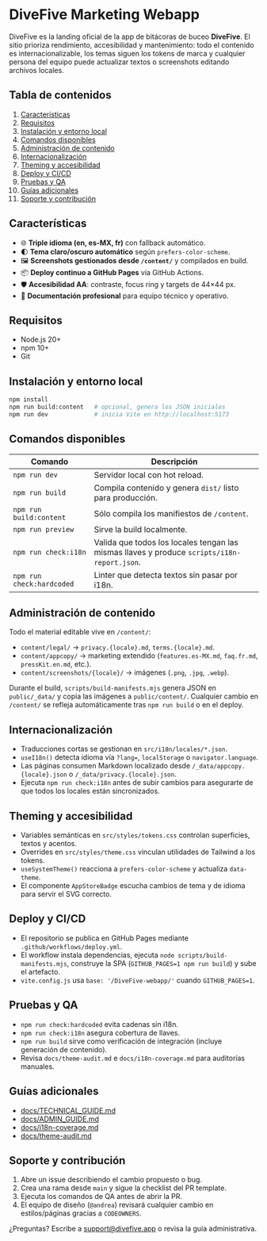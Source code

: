 # DiveFive Marketing Webapp

DiveFive es la landing oficial de la app de bitácoras de buceo **DiveFive**. El sitio prioriza rendimiento, accesibilidad y mantenimiento: todo el contenido es internacionalizable, los temas siguen los tokens de marca y cualquier persona del equipo puede actualizar textos o screenshots editando archivos locales.

## Tabla de contenidos
1. [Características](#características)
2. [Requisitos](#requisitos)
3. [Instalación y entorno local](#instalación-y-entorno-local)
4. [Comandos disponibles](#comandos-disponibles)
5. [Administración de contenido](#administración-de-contenido)
6. [Internacionalización](#internacionalización)
7. [Theming y accesibilidad](#theming-y-accesibilidad)
8. [Deploy y CI/CD](#deploy-y-cicd)
9. [Pruebas y QA](#pruebas-y-qa)
10. [Guías adicionales](#guías-adicionales)
11. [Soporte y contribución](#soporte-y-contribución)

## Características
- 🌐 **Triple idioma (en, es-MX, fr)** con fallback automático.
- 🌓 **Tema claro/oscuro automático** según `prefers-color-scheme`.
- 🖼️ **Screenshots gestionados desde `/content/`** y compilados en build.
- 📦 **Deploy continuo a GitHub Pages** vía GitHub Actions.
- 🛡️ **Accesibilidad AA**: contraste, focus ring y targets de 44×44 px.
- 📝 **Documentación profesional** para equipo técnico y operativo.

## Requisitos
- Node.js 20+
- npm 10+
- Git

## Instalación y entorno local
```bash
npm install
npm run build:content   # opcional, genera los JSON iniciales
npm run dev             # inicia Vite en http://localhost:5173
```

## Comandos disponibles
| Comando | Descripción |
| ------- | ----------- |
| `npm run dev` | Servidor local con hot reload. |
| `npm run build` | Compila contenido y genera `dist/` listo para producción. |
| `npm run build:content` | Sólo compila los manifiestos de `/content`. |
| `npm run preview` | Sirve la build localmente. |
| `npm run check:i18n` | Valida que todos los locales tengan las mismas llaves y produce `scripts/i18n-report.json`. |
| `npm run check:hardcoded` | Linter que detecta textos sin pasar por i18n. |

## Administración de contenido
Todo el material editable vive en `/content/`:

- `content/legal/` → `privacy.{locale}.md`, `terms.{locale}.md`.
- `content/appcopy/` → marketing extendido (`features.es-MX.md`, `faq.fr.md`, `pressKit.en.md`, etc.).
- `content/screenshots/{locale}/` → imágenes (`.png`, `.jpg`, `.webp`).

Durante el build, `scripts/build-manifests.mjs` genera JSON en `public/_data/` y copia las imágenes a `public/content/`. Cualquier cambio en `/content/` se refleja automáticamente tras `npm run build` o en el deploy.

## Internacionalización
- Traducciones cortas se gestionan en `src/i18n/locales/*.json`.
- `useI18n()` detecta idioma vía `?lang=`, `localStorage` o `navigator.language`.
- Las páginas consumen Markdown localizado desde `/_data/appcopy.{locale}.json` o `/_data/privacy.{locale}.json`.
- Ejecuta `npm run check:i18n` antes de subir cambios para asegurarte de que todos los locales están sincronizados.

## Theming y accesibilidad
- Variables semánticas en `src/styles/tokens.css` controlan superficies, textos y acentos.
- Overrides en `src/styles/theme.css` vinculan utilidades de Tailwind a los tokens.
- `useSystemTheme()` reacciona a `prefers-color-scheme` y actualiza `data-theme`.
- El componente `AppStoreBadge` escucha cambios de tema y de idioma para servir el SVG correcto.

## Deploy y CI/CD
- El repositorio se publica en GitHub Pages mediante `.github/workflows/deploy.yml`.
- El workflow instala dependencias, ejecuta `node scripts/build-manifests.mjs`, construye la SPA (`GITHUB_PAGES=1 npm run build`) y sube el artefacto.
- `vite.config.js` usa `base: '/DiveFive-webapp/'` cuando `GITHUB_PAGES=1`.

## Pruebas y QA
- `npm run check:hardcoded` evita cadenas sin i18n.
- `npm run check:i18n` asegura cobertura de llaves.
- `npm run build` sirve como verificación de integración (incluye generación de contenido).
- Revisa `docs/theme-audit.md` e `docs/i18n-coverage.md` para auditorías manuales.

## Guías adicionales
- [docs/TECHNICAL_GUIDE.md](docs/TECHNICAL_GUIDE.md)
- [docs/ADMIN_GUIDE.md](docs/ADMIN_GUIDE.md)
- [docs/i18n-coverage.md](docs/i18n-coverage.md)
- [docs/theme-audit.md](docs/theme-audit.md)

## Soporte y contribución
1. Abre un issue describiendo el cambio propuesto o bug.
2. Crea una rama desde `main` y sigue la checklist del PR template.
3. Ejecuta los comandos de QA antes de abrir la PR.
4. El equipo de diseño (`@andrea`) revisará cualquier cambio en estilos/páginas gracias a `CODEOWNERS`.

¿Preguntas? Escribe a [support@divefive.app](mailto:support@divefive.app) o revisa la guía administrativa.
